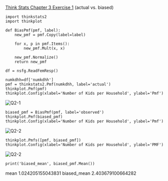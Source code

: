 [Think Stats Chapter 3 Exercise 1](http://greenteapress.com/thinkstats2/html/thinkstats2004.html#toc31) (actual vs. biased)

>> 
```
import thinkstats2
import thinkplot

def BiasPmf(pmf, label):
    new_pmf = pmf.Copy(label=label)

    for x, p in pmf.Items():
        new_pmf.Mult(x, x)
        
    new_pmf.Normalize()
    return new_pmf

df = nsfg.ReadFemResp()

numkdhh=df['numkdhh']
pmf = thinkstats2.Pmf(numkdhh, label='actual')
thinkplot.Pmf(pmf)
thinkplot.Config(xlabel='Number of Kids per Household', ylabel='Pmf')
```

![Q2-1](https://github.com/ljborton/dsp/blob/master/img/ljb_q2_image1.png)

```
biased_pmf = BiasPmf(pmf, label='observed')
thinkplot.Pmf(biased_pmf)
thinkplot.Config(xlabel='Number of Kids per Household', ylabel='Pmf')
```
![Q2-2](https://github.com/ljborton/dsp/blob/master/img/ljb_q2_image2.png)

```thinkplot.PrePlot(2)
thinkplot.Pmfs([pmf, biased_pmf])
thinkplot.Config(xlabel='Number of Kids per Household', ylabel='PMF')
```

![Q2-2](https://github.com/ljborton/dsp/blob/master/img/ljb_q2_image3.png)

```print('mean', pmf.Mean())
print('biased_mean', biased_pmf.Mean())
```
mean 1.024205155043831
biased_mean 2.403679100664282
